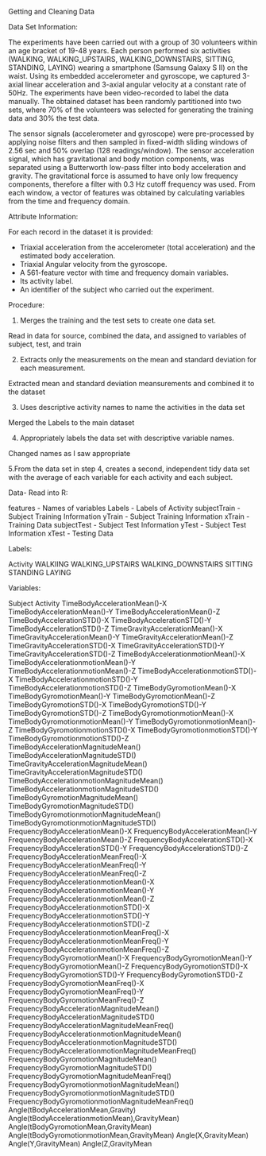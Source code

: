 Getting and Cleaning Data

Data Set Information:

The experiments have been carried out with a group of 30 volunteers within an age bracket of 19-48 years. Each person performed six activities (WALKING, WALKING_UPSTAIRS, WALKING_DOWNSTAIRS, SITTING, STANDING, LAYING) wearing a smartphone (Samsung Galaxy S II) on the waist. Using its embedded accelerometer and gyroscope, we captured 3-axial linear acceleration and 3-axial angular velocity at a constant rate of 50Hz. The experiments have been video-recorded to label the data manually. The obtained dataset has been randomly partitioned into two sets, where 70% of the volunteers was selected for generating the training data and 30% the test data. 

The sensor signals (accelerometer and gyroscope) were pre-processed by applying noise filters and then sampled in fixed-width sliding windows of 2.56 sec and 50% overlap (128 readings/window). The sensor acceleration signal, which has gravitational and body motion components, was separated using a Butterworth low-pass filter into body acceleration and gravity. The gravitational force is assumed to have only low frequency components, therefore a filter with 0.3 Hz cutoff frequency was used. From each window, a vector of features was obtained by calculating variables from the time and frequency domain.

Attribute Information:

For each record in the dataset it is provided: 
- Triaxial acceleration from the accelerometer (total acceleration) and the estimated body acceleration. 
- Triaxial Angular velocity from the gyroscope. 
- A 561-feature vector with time and frequency domain variables. 
- Its activity label. 
- An identifier of the subject who carried out the experiment.

Procedure:

1. Merges the training and the test sets to create one data set.

Read in data for source, combined the data, and assigned to variables of subject, test, and train

2. Extracts only the measurements on the mean and standard deviation for each measurement.

Extracted mean and standard deviation meansurements and combined it to the dataset 

3. Uses descriptive activity names to name the activities in the data set

Merged the Labels to the main dataset

4. Appropriately labels the data set with descriptive variable names.

Changed names as I saw appropriate

5.From the data set in step 4, creates a second, independent tidy data set with the average of each variable for each activity and each subject.

Data- Read into R:

features - Names of variables
Labels - Labels of Activity
subjectTrain - Subject Training Information
yTrain - Subject Training Information
xTrain - Training Data
subjectTest - Subject Test Information
yTest - Subject Test Information
xTest - Testing Data

Labels:

Activity
WALKIING
WALKING_UPSTAIRS
WALKING_DOWNSTAIRS
SITTING
STANDING
LAYING

Variables:

Subject
Activity
TimeBodyAccelerationMean()-X
TimeBodyAccelerationMean()-Y
TimeBodyAccelerationMean()-Z
TimeBodyAccelerationSTD()-X
TimeBodyAccelerationSTD()-Y
TimeBodyAccelerationSTD()-Z
TimeGravityAccelerationMean()-X
TimeGravityAccelerationMean()-Y
TimeGravityAccelerationMean()-Z
TimeGravityAccelerationSTD()-X
TimeGravityAccelerationSTD()-Y
TimeGravityAccelerationSTD()-Z
TimeBodyAccelerationmotionMean()-X
TimeBodyAccelerationmotionMean()-Y
TimeBodyAccelerationmotionMean()-Z
TimeBodyAccelerationmotionSTD()-X
TimeBodyAccelerationmotionSTD()-Y
TimeBodyAccelerationmotionSTD()-Z
TimeBodyGyromotionMean()-X
TimeBodyGyromotionMean()-Y
TimeBodyGyromotionMean()-Z
TimeBodyGyromotionSTD()-X
TimeBodyGyromotionSTD()-Y
TimeBodyGyromotionSTD()-Z
TimeBodyGyromotionmotionMean()-X
TimeBodyGyromotionmotionMean()-Y
TimeBodyGyromotionmotionMean()-Z
TimeBodyGyromotionmotionSTD()-X
TimeBodyGyromotionmotionSTD()-Y
TimeBodyGyromotionmotionSTD()-Z
TimeBodyAccelerationMagnitudeMean()
TimeBodyAccelerationMagnitudeSTD()
TimeGravityAccelerationMagnitudeMean()
TimeGravityAccelerationMagnitudeSTD()
TimeBodyAccelerationmotionMagnitudeMean()
TimeBodyAccelerationmotionMagnitudeSTD()
TimeBodyGyromotionMagnitudeMean()
TimeBodyGyromotionMagnitudeSTD()
TimeBodyGyromotionmotionMagnitudeMean()
TimeBodyGyromotionmotionMagnitudeSTD()
FrequencyBodyAccelerationMean()-X
FrequencyBodyAccelerationMean()-Y
FrequencyBodyAccelerationMean()-Z
FrequencyBodyAccelerationSTD()-X
FrequencyBodyAccelerationSTD()-Y
FrequencyBodyAccelerationSTD()-Z
FrequencyBodyAccelerationMeanFreq()-X
FrequencyBodyAccelerationMeanFreq()-Y
FrequencyBodyAccelerationMeanFreq()-Z
FrequencyBodyAccelerationmotionMean()-X
FrequencyBodyAccelerationmotionMean()-Y
FrequencyBodyAccelerationmotionMean()-Z
FrequencyBodyAccelerationmotionSTD()-X
FrequencyBodyAccelerationmotionSTD()-Y
FrequencyBodyAccelerationmotionSTD()-Z
FrequencyBodyAccelerationmotionMeanFreq()-X
FrequencyBodyAccelerationmotionMeanFreq()-Y
FrequencyBodyAccelerationmotionMeanFreq()-Z
FrequencyBodyGyromotionMean()-X
FrequencyBodyGyromotionMean()-Y
FrequencyBodyGyromotionMean()-Z
FrequencyBodyGyromotionSTD()-X
FrequencyBodyGyromotionSTD()-Y
FrequencyBodyGyromotionSTD()-Z
FrequencyBodyGyromotionMeanFreq()-X
FrequencyBodyGyromotionMeanFreq()-Y
FrequencyBodyGyromotionMeanFreq()-Z
FrequencyBodyAccelerationMagnitudeMean()
FrequencyBodyAccelerationMagnitudeSTD()
FrequencyBodyAccelerationMagnitudeMeanFreq()
FrequencyBodyAccelerationmotionMagnitudeMean()
FrequencyBodyAccelerationmotionMagnitudeSTD()
FrequencyBodyAccelerationmotionMagnitudeMeanFreq()
FrequencyBodyGyromotionMagnitudeMean()
FrequencyBodyGyromotionMagnitudeSTD()
FrequencyBodyGyromotionMagnitudeMeanFreq()
FrequencyBodyGyromotionmotionMagnitudeMean()
FrequencyBodyGyromotionmotionMagnitudeSTD()
FrequencyBodyGyromotionmotionMagnitudeMeanFreq()
Angle(tBodyAccelerationMean,Gravity)
Angle(tBodyAccelerationmotionMean),GravityMean)
Angle(tBodyGyromotionMean,GravityMean)
Angle(tBodyGyromotionmotionMean,GravityMean)
Angle(X,GravityMean)
Angle(Y,GravityMean)
Angle(Z,GravityMean


